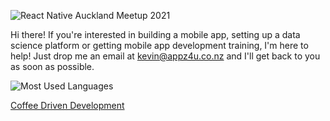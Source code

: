 ![React Native Auckland Meetup 2021](https://coffeedrivendevelopment.co.nz/static/media/HeaderImage.b279754e761511df9975.png)

Hi there! If you're interested in building a mobile app, setting up a data science platform or getting mobile app development training, I'm here to help! Just drop me an email at kevin@appz4u.co.nz and I'll get back to you as soon as possible.

![Most Used Languages](https://github-readme-stats.vercel.app/api/top-langs/?username=akiwarheit&layout=compact)

[Coffee Driven Development](https://coffeedrivendevelopment.co.nz)

